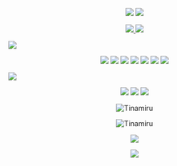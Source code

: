
<div align="center">
    <p>
        <img src="https://capsule-render.vercel.app/api?type=waving&color=0:B0E1FA,87:FBF0EA&height=200&section=header&text=Hi!%20Take%20a%20Look!&desc=It's%20me, Jay_aaal!!!&descAlign=13.5&descAlignY=46&descSize=23&animation=fadeIn&fontColor=ffffff&fontAlign=22&fontAlignY=26&fontSize=45" />
         <img src="https://capsule-render.vercel.app/api?type=transparent&color=B0E1FA&height=40&section=header&text=Introduction&animation=fadeIn&fontColor=8B4513&fontSize=23" />
    </p>
    <p>
    <a href="https://www.instagram.com/jay_aaal/" target="_blank">
        <img src="https://img.shields.io/badge/Jay_aaal-003D7D?style=for-the/badge&logo=Instagram&logoColor=FFFFFF"/>
    </a>
    <a href="https://github.com/Tinamiru" target="_blank">
        <img src="https://img.shields.io/badge/GitHub-181717?style=for-the/badge&logo=GitHub&logoColor=FFFFFF"/>
    </a>
    </p>
</div>
<p>
<img src="https://capsule-render.vercel.app/api?type=transparent&color=B0E1FA&height=30&section=header&text=Work%20On&animation=fadeIn&fontColor=4169E1&fontSize=23" />
</p>
<div align="center">
    <img src="https://img.shields.io/badge/Java-007396?style=for-the/badge&logo=Java&logoColor=white"/>
    <img src="https://img.shields.io/badge/CSS3-1572B6?style=for-the/badge&logo=CSS3&logoColor=white"/>
    <img src="https://img.shields.io/badge/HTML5-E34F26?style=for-the/badge&logo=HTML5&logoColor=white"/>
    <img src="https://img.shields.io/badge/JavaScript-F7DF1E?style=for-the/badge&logo=JavaScript&logoColor=white"/>
    <img src="https://img.shields.io/badge/jQuery-0769AD?style=for-the/badge&logo=jQuery&logoColor=white"/>
    <img src="https://img.shields.io/badge/Bootstrap-7952B3?style=for-the/badge&logo=Bootstrap&logoColor=white"/>
    <img src="https://img.shields.io/badge/Python-3776AB?style=for-the/badge&logo=Python&logoColor=white"/>
</div>
<p>
<img src="https://capsule-render.vercel.app/api?type=transparent&color=B0E1FA&height=40&section=header&text=DB&animation=fadeIn&fontColor=4B0082&fontAlignY=70&fontSize=23" />
</p>
<p>
<div align="center">
    <img src="https://img.shields.io/badge/Oracle-F80000?style=for-the/badge&logo=Oracle&logoColor=white"/>
    <img src="https://img.shields.io/badge/MySQL-4479A1?style=for-the/badge&logo=MySQL&logoColor=white"/>
    <img src="https://img.shields.io/badge/MSSQL-cc2927?style=for-the/badge&logo=Microsoft SQL Server&logoColor=white"/>
</div>
</p>
<div align="center">
    <p>
        <img align="center"
             src="https://github-readme-stats.vercel.app/api?username=Tinamiru&show_icons=true&locale=en&bg_color=DEG,f794a4,fdd6bd&text_color=FFFFFF&title_color=FFFFFF"
             alt="Tinamiru"/>
    </p>
    <p>
        <img align="center"
             src="https://github-readme-stats.vercel.app/api/top-langs?username=Tinamiru&show_icons=true&locale=en&layout=compact"
             alt="Tinamiru"/>
    </p>
    <p>
        <img src="http://mazassumnida.wtf/api/v2/generate_badge?boj=xofhks">
    </p>
    <p>
        <a href="https://hits.seeyoufarm.com"><img src="https://hits.seeyoufarm.com/api/count/incr/badge.svg?url=https%3A%2F%2Fgithub.com%2FTinamiru%2Fhit-counter&count_bg=%23D3D3D3&title_bg=%232F2D2D&icon=github.svg&icon_color=%23FFFFFF&title=hits&edge_flat=false"/></a>
        </a>
    </p>

</div>
